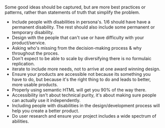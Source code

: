 Some good ideas should be captured, but are more best practices or patterns, rather than statements of truth that simplify the problem. 

- Include people with disabilities in persona's. 1/6 should have have a permanent disability. The rest should also include some permanent or temporary disability. 
- Design with the people that can't use or have difficulty with your product/service.
- Asking who's missing from the decision-making process & why throughout the proces.
- Don't expect to be able to scale by diversifying there is no formulaic replication.
- iterate to include more needs, not to arrive at one award winning design.
- Ensure your products are accessible not because its something you have to do, but because it's the right thing to do and leads to better, more usable products.
- Properly using semantic HTML will get you 90% of the way there.
- Accessibility isn't about technical purity, it's about making sure people can actually use it independently.
- Including people with disabilities in the design/development process will help you create a better product. 
- Do user research and ensure your project includes a wide spectrum of abilities.  
